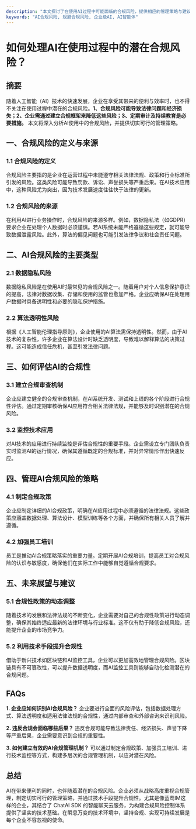 ```yaml
---
description: "本文探讨了在使用AI过程中可能面临的合规风险，提供相应的管理策略与建议，帮助企业有效应对法规挑战。"
keywords: "AI合规风险, 规避合规风险, 企业级AI, AI智能体"
---
```

# 如何处理AI在使用过程中的潜在合规风险？

## 摘要

随着人工智能（AI）技术的快速发展，企业在享受其带来的便利与效率时，也不得不关注在使用过程中潜在的合规风险。**1、合规风险可能导致法律问题和经济损失；2、企业需通过建立合规框架来降低这些风险；3、定期审计及持续教育是必要措施。** 本文将深入分析AI使用中的合规风险，并提供切实可行的管理策略。

## 一、合规风险的定义与来源

### 1.1 合规风险的定义

合规风险主要指的是企业在运营过程中未能遵守相关法律法规、政策和行业标准所引发的风险。这类风险可能导致罚款、诉讼、声誉损失等严重后果。在AI技术应用中，这种风险尤为突出，因为技术发展速度往往快于法律的更新。

### 1.2 合规风险的来源

在利用AI进行业务操作时，合规风险的来源多样。例如，数据隐私法（如GDPR）要求企业在处理个人数据时必须谨慎。若AI系统未能严格遵循这些规定，就可能导致数据泄露风险。此外，算法的偏见问题也可能引发法律争议和社会责任问题。

## 二、AI合规风险的主要类型

### 2.1 数据隐私风险

数据隐私风险是在使用AI时最常见的合规风险之一。随着用户对个人信息保护意识的提高，法律对数据收集、存储和使用的监管也愈加严格。企业应确保AI在处理用户数据时具备透明性和必要的隐私保护措施。

### 2.2 算法透明性风险

根据《人工智能伦理指导原则》，企业使用的AI算法需保持透明性。然而，由于AI技术的复杂性，许多企业在算法设计时缺乏透明度，导致难以解释算法的决策过程。这可能造成信任危机，甚至引发法律问题。

## 三、如何评估AI的合规性

### 3.1 建立合规审查机制

企业应建立健全的合规审查机制，在AI系统开发、测试和上线的各个阶段进行合规性评估。通过定期审核确保AI应用符合相关法律法规，并能够及时识别潜在的合规风险。

### 3.2 监控技术应用

对AI技术的应用进行持续监控是评估合规性的重要手段。企业需设立专门团队负责实时监测AI的运行情况，确保其遵循既定的合规标准，并对异常情形作出快速反应。

## 四、管理AI合规风险的策略

### 4.1 制定合规政策

企业应制定详细的AI合规政策，明确在AI应用过程中必须遵循的法律法规。这些政策应涵盖数据处理、算法设计、模型训练等各个方面，并确保所有相关人员了解并遵循。

### 4.2 加强员工培训

员工是推动AI合规策略落实的重要力量。定期开展AI合规培训，提高员工对合规风险的认识与敏感度，确保他们在实际工作中能够自觉遵循合规要求。

## 五、未来展望与建议

### 5.1 合规性政策的动态调整

随着技术的发展和法律法规的不断变化，企业需要对自己的合规性政策进行动态调整，确保其始终适应最新的法律环境与行业标准。这不仅有助于降低合规风险，还能提升企业的市场竞争力。

### 5.2 利用技术手段提升合规性

借助于新兴技术如区块链和AI监控工具，企业可以更加高效地管理合规风险。区块链具有不可篡改性，可以提升数据透明度，而AI监控工具则能够自动化检测潜在的合规问题。

## FAQs

**1. 企业应如何识别AI合规风险？**
企业要进行全面的风险评估，包括数据处理方式、算法透明度和适用法律法规的合规性，通过内部审查和外部咨询来识别风险。

**2. 违反合规会面临哪些后果？**
违反合规可能导致法律责任、经济损失、声誉下降等严重后果，企业需要意识到合规的重要性。

**3. 如何建立有效的AI合规管理机制？**
可以通过制定合规政策、加强员工培训、进行技术监控等方式，构建多层次的合规管理机制，以应对潜在风险。

## 总结

AI在带来便利的同时，也伴随着潜在的合规风险。企业必须从战略高度重视合规管理，制定切实可行的管理策略，并通过技术手段提升合规性。尤其是像蓝莺IM这样的企业，其结合了 ChatAI SDK 的智能聊天云服务，为构建合规风险控制体系提供了坚实的技术基础。在瞬息万变的技术环境中，坚持合规、实现可持续发展是每个企业不容忽视的使命。
